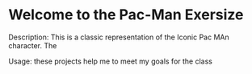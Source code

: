 # Welcome to the Pac-Man Exersize
 
Description: This is a classic representation of the Iconic Pac MAn character.
The 


Usage: these projects help me to meet my goals for the class

